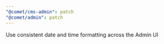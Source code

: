 ```yaml
---
"@comet/cms-admin": patch
"@comet/admin": patch
---
```


Use consistent date and time formatting across the Admin UI
